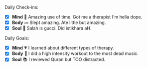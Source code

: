 Daily Check-ins:
- [x] **Mind** :iphone: Amazing use of time. Got me a therapist I'm hella dope.
- [x] **Body** :zzz: Slept amazing. Ate little but amazing.
- [x] **Soul** :pray: Salah is gucci. Did istikhara aH.

Daily Goals:
- [x] **Mind** :heartpulse: I learned about different types of therapy.
- [x] **Body** :dancer: I did a high intensity workout to the most dead music.
- [x] **Soul** :books: I reviewed Quran but TOO distracted.
